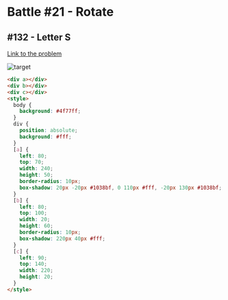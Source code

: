 # Battle #21 - Rotate

## #132 - Letter S

[Link to the problem](https://cssbattle.dev/play/132)

![target](https://cssbattle.dev/targets/132.png)

```html
<div a></div>
<div b></div>
<div c></div>
<style>
  body {
    background: #4f77ff;
  }
  div {
    position: absolute;
    background: #fff;
  }
  [a] {
    left: 80;
    top: 70;
    width: 240;
    height: 50;
    border-radius: 10px;
    box-shadow: 20px -20px #1038bf, 0 110px #fff, -20px 130px #1038bf;
  }
  [b] {
    left: 80;
    top: 100;
    width: 20;
    height: 60;
    border-radius: 10px;
    box-shadow: 220px 40px #fff;
  }
  [c] {
    left: 90;
    top: 140;
    width: 220;
    height: 20;
  }
</style>
```
